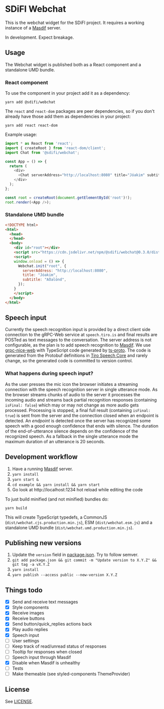 # SDiFI Webchat

This is the webchat widget for the SDiFI project. It requires a working instance
of a [Masdif](https://github.com/sdifi/masdif/) server.

In development. Expect breakage.

## Usage

The Webchat widget is published both as a React component and a standalone UMD
bundle.

### React component

To use the component in your project add it as a dependency:

```
yarn add @sdifi/webchat
```

The `react` and `react-dom` packages are peer dependencies, so if you don't
already have those add them as dependencies in your project:

```
yarn add react react-dom
```

Example usage:

```typescript
import * as React from 'react';
import { createRoot } from 'react-dom/client';
import Chat from '@sdifi/webchat';

const App = () => {
  return (
    <div>
      <Chat serverAddress="http://localhost:8080" title="Jóakim" subtitle="Aðalönd" />
    </div>
  );
};

const root = createRoot(document.getElementById('root')!);
root.render(<App />);
```

### Standalone UMD bundle

```html
<!DOCTYPE html>
<html>
  <head>
  </head>
  <body>
    <div id="root"></div>
    <script src="https://cdn.jsdelivr.net/npm/@sdifi/webchat@0.3.0/dist/webchat.umd.production.min.js"></script>
    <script>
    window.onload = () => {
      Webchat.init("root", {
        serverAddress: "http://localhost:8080",
        title: "Jóakim",
        subtitle: "Aðalönd",
      });
    }
    </script>
  </body>
</html>
```

## Speech input

Currently the speech recognition input is provided by a direct client side
connection to the gRPC-Web service at `speech.tiro.is` and final results are
POSTed as text messages to the conversation. The server address is not
configurable, as the plan is to add speech recognition to
[Masdif](https://github.com/sdifi/masdif/). We use
[grpc-nice-web](https://github.com/deeplay-io/nice-grpc/tree/master/packages/nice-grpc-web#using-ts-proto)
with TypeScript code generated by
[ts-proto](https://github.com/stephenh/ts-proto). The code is generated from the
Protobuf definitions in [Tiro Speech
Core](https://github.com/tiro-is/tiro-speech-core/tree/master/proto) and rarely
change, so the generated code is committed to version control.


### What happens during speech input?

As the user presses the mic icon the browser initiates a streaming connection
with the speech recognition server in single utterance mode. As the browser
streams chunks of audio to the server it processes the incoming audio and
streams back partial recognition responses (containing `isFinal: false`) which
may or may not change as more audio gets processed. Processing is stopped, a
final full result (containing `isFinal: true`) is sent from the server and the
connection closed when an endpoint is detected. An *endpoint* is detected once
the server has recognized some speech with a good enough confidence that ends
with silence. The duration of the end-of-utterance silence depends on the
confidence of the recognized speech. As a fallback in the single utterance mode
the maximum duration of an utterance is 20 seconds.

## Development workflow

1. Have a running [Masdif](https://github.com/sdifi/masdif/) server.
2. `yarn install`
3. `yarn start &`
4. `cd example && yarn install && yarn start`
5. Go look at http://localhost:1234 hot reload while editing the code

To just build minified (and not minified) bundles do:

```
yarn build
```

This will create TypeScript typedefs, a CommonJS
(`dist/webchat.cjs.production.min.js`), ESM (`dist/webchat.esm.js`) and a
standalone UMD bundle (`dist/webchat.umd.production.min.js`).

## Publishing new versions

1. Update the `version` field in [package.json](./package.json). Try to follow semver.
2. `git add package.json && git commit -m "Update version to X.Y.Z" && git tag -a vX.Y.Z`
4. `yarn install`
5. `yarn publish --access public --new-version X.Y.Z`

## Things todo

- [x] Send and receive text messages
- [x] Style components
- [x] Receive images
- [x] Receive buttons
- [x] Send button/quick_replies actions back
- [x] Play audio replies
- [x] Speech input
- [ ] User settings
- [ ] Keep track of read/unread status of responses
- [ ] Tooltip for responses when closed
- [ ] Speech input through Masdif
- [x] Disable when Masdif is unhealthy
- [ ] Tests
- [ ] Make themeable (see styled-components ThemeProvider)

## License

See [LICENSE](./LICENSE).
